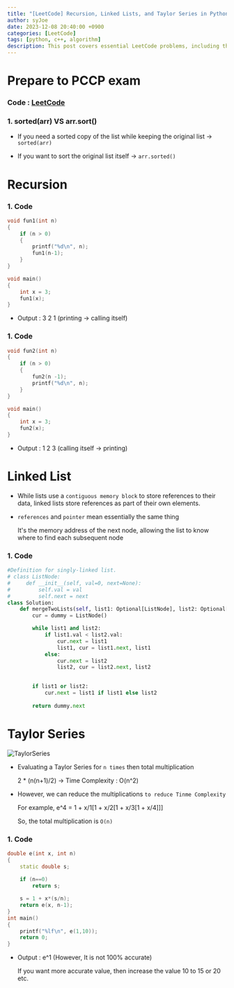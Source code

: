```yaml
---
title: "[LeetCode] Recursion, Linked Lists, and Taylor Series in Python and C++"
author: syJoe
date: 2023-12-08 20:40:00 +0900
categories: [LeetCode]
tags: [python, c++, algorithm]
description: This post covers essential LeetCode problems, including the differences between sorted() and arr.sort(), recursion techniques in C++, merging linked lists in Python, and evaluating Taylor Series. Enhance your programming skills with practical code examples and key concepts.
---
```


# Prepare to PCCP exam 

### Code : [LeetCode](https://leetcode.com/studyplan/programming-skills/)

### 1. **sorted(arr) VS arr.sort()**

- If you need a sorted copy of the list while keeping the original list → `sorted(arr)`

- If you want to sort the original list itself → `arr.sorted()`

# Recursion

### 1. Code

```c++
void fun1(int n)
{
	if (n > 0)
	{
		printf("%d\n", n);
		fun1(n-1);
	}
}

void main()
{
	int x = 3;
	fun1(x);
}
```

- Output : 3 2 1 (printing → calling itself)

### 1. Code

```c++
void fun2(int n)
{
	if (n > 0)
	{
		fun2(n -1);
		printf("%d\n", n);
	}
}

void main()
{
	int x = 3;
	fun2(x);
}
```

- Output : 1 2 3 (calling itself → printing)

# Linked List

- While lists use a `contiguous memory block` to store references to their data, linked lists store references as part of their own elements.

- `references` and `pointer` mean essentially the same thing

    It's the memory address of the next node, allowing the list to know where to find each subsequent node

### 1. Code

```python
#Definition for singly-linked list.
# class ListNode:
#     def __init__(self, val=0, next=None):
#         self.val = val
#         self.next = next
class Solution:
    def mergeTwoLists(self, list1: Optional[ListNode], list2: Optional[ListNode]) -> Optional[ListNode]:
        cur = dummy = ListNode()

        while list1 and list2:
            if list1.val < list2.val:
                cur.next = list1
                list1, cur = list1.next, list1
            else:
                cur.next = list2
                list2, cur = list2.next, list2
        

        if list1 or list2:
            cur.next = list1 if list1 else list2
        
        return dummy.next
```

# Taylor Series

![TaylorSeries](/assets/img/blog/TaylorSeries.png)

- Evaluating a Taylor Series for `n times` then total multiplication

	2 * (n(n+1)/2) → Time Complexity : O(n^2)

- However, we can reduce the multiplications `to reduce Tinme Complexity`

	For example, e^4 = 1 + x/1[1 + x/2[1 + x/3[1 + x/4]]]

	So, the total multiplication is `O(n)`

### 1. Code
```c++
double e(int x, int n)
{
	static double s;
	
	if (n==0)
		return s;

	s = 1 + x*(s/n);
	return e(x, n-1);
}
int main()
{
	printf("%lf\n", e(1,10));
	return 0;
}
```

- Output : e^1 (However, It is not 100% accurate)

	If you want more accurate value, then increase the value 10 to 15 or 20 etc.
